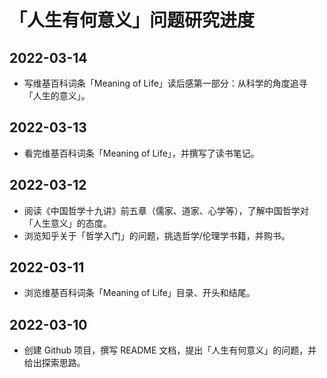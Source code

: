 # 「人生有何意义」问题研究进度

## 2022-03-14

- 写维基百科词条「Meaning of Life」读后感第一部分：从科学的角度追寻「人生的意义」。

## 2022-03-13

- 看完维基百科词条「Meaning of Life」，并撰写了读书笔记。

## 2022-03-12

- 阅读《中国哲学十九讲》前五章（儒家、道家、心学等），了解中国哲学对「人生意义」的态度。
- 浏览知乎关于「哲学入门」的问题，挑选哲学/伦理学书籍，并购书。

## 2022-03-11

- 浏览维基百科词条「Meaning of Life」目录、开头和结尾。

## 2022-03-10

- 创建 Github 项目，撰写 README 文档，提出「人生有何意义」的问题，并给出探索思路。

